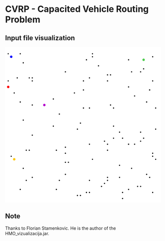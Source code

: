 # CVRP - Capacited Vehicle Routing Problem

## Input file visualization
![cvrp input visualization](input.png)

## Note
Thanks to Florian Stamenkovic. He is the author of the HMO_vizualizacija.jar.

